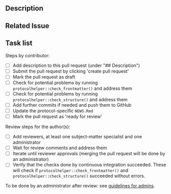 <!--- indicate the protocol code in the Title above -->

## Description

<!--- Describe your protocol proposal or your proposed changes-->

<!--- You can mention collaborators with "@githubname"-->

## Related Issue

<!--- if this closes an issue make sure include e.g., "closes #4" or similar - or if just relates to an issue make sure to mention it like "#4" -->

## Task list

<!--see https://docs.github.com/en/github/managing-your-work-on-github/about-task-lists for an explanation on how to use task lists-->

Steps by contributor:

-   [ ] Add description to this pull request (under "## Description")
-   [ ] Submit the pull request by clicking 'create pull request'
-   [ ] Mark the pull request as draft
-   [ ] Check for potential problems by running `protocolhelper::check_frontmatter()` and address them
-   [ ] Check for potential problems by running `protocolhelper::check_structure()` and address them
-   [ ] Add further commits if needed and push them to GitHub
-   [ ] Update the protocol-specific `NEWS.Rmd`
-   [ ] Mark the pull request as 'ready for review'

Review steps for the author(s):

-   [ ] Add reviewers, at least one subject-matter specialist and one administrator
-   [ ] Wait for review comments and address them
-   [ ] Iterate until reviewer approvals (merging the pull request will be done by an administrator)
-   [ ] Verify that the checks done by continuous integration succeeded. These will check if `protocolhelper::check_frontmatter()` and `protocolhelper::check_structure()` succeeded without errors.

To be done by an administrator after review: see [guidelines for admins](RELEASES.md).
